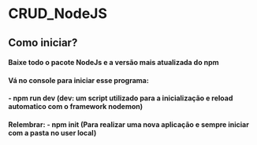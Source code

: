 # CRUD_NodeJS
## Como iniciar?
#### Baixe todo o pacote NodeJs e a versão mais atualizada do npm

#### Vá no console para iniciar esse programa:
#### - npm run dev (dev: um script utilizado para a inicialização e reload automatico com o framework nodemon)

#### Relembrar: - npm init (Para realizar uma nova aplicação e sempre iniciar com a pasta no user local)
